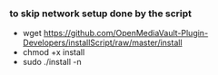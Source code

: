 ### to skip network setup done by the script
- wget https://github.com/OpenMediaVault-Plugin-Developers/installScript/raw/master/install
- chmod +x install
- sudo ./install -n
